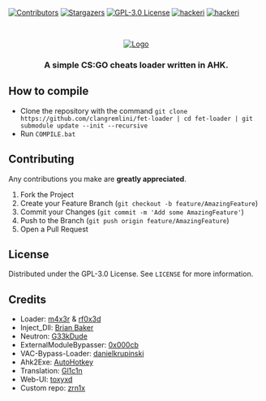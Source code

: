[![Contributors][contributors-shield]][contributors-url]
[![Stargazers][stars-shield]][stars-url]
[![GPL-3.0 License][license-shield]][license-url]
[![hackeri](https://img.shields.io/github/downloads/clangremlini/fet-loader/total.svg?style=flat-square)](https://github.com/clangremlini/fet-loader/releases) [![hackeri](https://img.shields.io/github/workflow/status/clangremlini/fet-loader/FET%20Loader%20CI)](https://github.com/clangremlini/fet-loader/actions)

<br />
<p align="center">
  <a href="https://github.com/clangremlini/fet-loader">
    <img src="https://havoc-gay.club/JSR3ZLltl.png" alt="Logo">
  </a>

  <h3 align="center">A simple CS:GO cheats loader written in AHK.

</h3>
</p>


## How to compile
- Clone the repository with the command `git clone https://github.com/clangremlini/fet-loader | cd fet-loader | git submodule update --init --recursive`
- Run `COMPILE.bat`

## Contributing

Any contributions you make are **greatly appreciated**.

1. Fork the Project
2. Create your Feature Branch (`git checkout -b feature/AmazingFeature`)
3. Commit your Changes (`git commit -m 'Add some AmazingFeature'`)
4. Push to the Branch (`git push origin feature/AmazingFeature`)
5. Open a Pull Request

## License

Distributed under the GPL-3.0 License. See `LICENSE` for more information.


## Credits
- Loader: [m4x3r](https://m4x3r.xyz) & [rf0x3d](https://rf0x3d.su)
- Inject_Dll: [Brian Baker](https://github.com/Fooly-Cooly)
- Neutron: [G33kDude](https://github.com/G33kDude/Neutron.ahk)
- ExternalModuleBypasser: [0x000cb](https://github.com/0x000cb)
- VAC-Bypass-Loader: [danielkrupinski](https://github.com/danielkrupinski/VAC-Bypass-Loader)
- Ahk2Exe: [AutoHotkey](https://github.com/AutoHotkey/Ahk2Exe)
- Translation: [Gl1c1n](https://github.com/Gl1c1n)
- Web-UI: [toxyxd](https://github.com/toxyxd)
- Custom repo: [zrn1x](https://github.com/oliyase)


[contributors-shield]: https://img.shields.io/github/contributors/clangremlini/fet-loader.svg?style=flat-square
[contributors-url]: https://github.com/clangremlini/fet-loader/graphs/contributors
[stars-shield]: https://img.shields.io/github/stars/clangremlini/fet-loader.svg?style=flat-square
[stars-url]: https://github.com/clangremlini/fet-loader/stargazers
[license-shield]: https://img.shields.io/github/license/clangremlini/fet-loader.svg?style=flat-square
[license-url]: https://github.com/clangremlini/fet-loader/blob/master/LICENSE.txt

